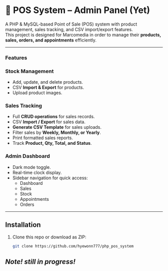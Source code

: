 # 🛒 POS System – Admin Panel (Yet)

A PHP & MySQL-based Point of Sale (POS) system with product management, sales tracking, and CSV import/export features.  
This project is designed for Marcomedia in order to manage  their **products, sales, orders, and appointments** efficiently.

---

### Features

### Stock Management
- Add, update, and delete products.
- CSV **Import & Export** for products.
- Upload product images.

### Sales Tracking
- Full **CRUD operations** for sales records.
- CSV **Import / Export** for sales data.
- **Generate CSV Template** for sales uploads.
- Filter sales by **Weekly, Monthly, or Yearly**.
- Print formatted sales reports.
- Track **Product, Qty, Total, and Status**.

### Admin Dashboard
- Dark mode toggle.
- Real-time clock display.
- Sidebar navigation for quick access:
  - Dashboard
  - Sales
  - Stock
  - Appointments
  - Orders

---

## Installation

1. Clone this repo or download as ZIP:
   ```bash
   git clone https://github.com/hyewonn777/php_pos_system

## _Note! still in progress!_
